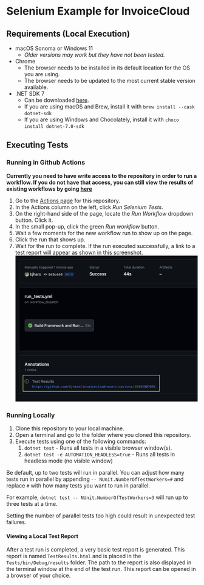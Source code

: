 # Selenium Example for InvoiceCloud

## Requirements (Local Execution)

- macOS Sonoma or Windows 11
    - _Older versions may work but they have not been tested._
- Chrome
    - The browser needs to be installed in its default location for the OS you are using.
    - The browser needs to be updated to the most current stable version available.
- .NET SDK 7
    - Can be downloaded [here](https://dotnet.microsoft.com/en-us/download/dotnet/7.0).
    - If you are using macOS and Brew, install it with `brew install --cask dotnet-sdk`
    - If you are using Windows and Chocolately, install it with `choco install dotnet-7.0-sdk`

## Executing Tests

### Running in Github Actions

**Currently you need to have write access to the repository in order to run a workflow. If you do not have that access,
you can still view the results of existing workflows by going [here](https://github.com/bjharo/invoicecloud-exercise/actions/workflows/run_tests.yml)**

1. Go to the [Actions page](https://github.com/bjharo/invoicecloud-exercise/actions) for this repository.
2. In the Actions column on the left, click _Run Selenium Tests_.
3. On the right-hand side of the page, locate the _Run Workflow_ dropdown button. Click it.
4. In the small pop-up, click the green _Run workflow_ button.
5. Wait a few moments for the new workflow run to show up on the page.
6. Click the run that shows up.
7. Wait for the run to complete. If the run executed successfully, a link to a 
test report will appear as shown in this screenshot.
![](images/runScreenshot.png)

### Running Locally

1. Clone this repository to your local machine.
2. Open a terminal and go to the folder where you cloned this repository.
3. Execute tests using one of the following commands:
    1. `dotnet test` - Runs all tests in a visible browser window(s).
    2. `dotnet test -e AUTOMATION_HEADLESS=true` - Runs all tests in headless mode (no visible window)

Be default, up to two tests will run in parallel. You can adjust how many tests run in parallel by
appending `-- NUnit.NumberOfTestWorkers=#` and replace `#` with how many tests you want to run in parallel.

For example, `dotnet test -- NUnit.NumberOfTestWorkers=3` will run up to three tests at a time.

Setting the number of parallel tests too high could result in unexpected test failures.

#### Viewing a Local Test Report

After a test run is completed, a very basic test report is generated. This report is named `TestResults.html`
and is placed in the `Tests/bin/Debug/results` folder. The path to the report is also displayed in the 
terminal window at the end of the test run. This report can be opened in a browser of your choice.